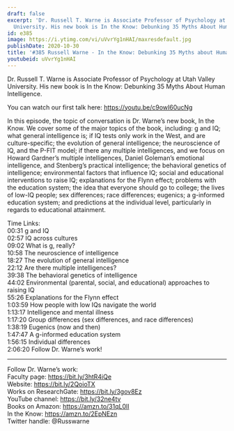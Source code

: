 ```yaml
---
draft: false
excerpt: 'Dr. Russell T. Warne is Associate Professor of Psychology at Utah Valley
  University. His new book is In the Know: Debunking 35 Myths About Human Intelligence.'
id: e385
image: https://i.ytimg.com/vi/uVvrYg1nHAI/maxresdefault.jpg
publishDate: 2020-10-30
title: '#385 Russell Warne - In the Know: Debunking 35 Myths about Human Intelligence'
youtubeid: uVvrYg1nHAI
---
```

Dr. Russell T. Warne is Associate Professor of Psychology at Utah Valley University. His new book is In the Know: Debunking 35 Myths About Human Intelligence.

You can watch our first talk here: https://youtu.be/c9owI60ucNg

In this episode, the topic of conversation is Dr. Warne’s new book, In the Know. We cover some of the major topics of the book, including: g and IQ; what general intelligence is; if IQ tests only work in the West, and are culture-specific; the evolution of general intelligence; the neuroscience of IQ, and the P-FIT model; if there any multiple intelligences, and we focus on Howard Gardner’s multiple intelligences, Daniel Goleman’s emotional intelligence, and Stenberg’s practical intelligence; the behavioral genetics of intelligence; environmental factors that influence IQ; social and educational interventions to raise IQ; explanations for the Flynn effect; problems with the education system; the idea that everyone should go to college; the lives of low-IQ people; sex differences; race differences; eugenics; a g-informed education system; and predictions at the individual level, particularly in regards to educational attainment.

Time Links:  
00:31  g and IQ  
02:57  IQ across cultures  
09:02  What is g, really?  
10:58  The neuroscience of intelligence  
18:27  The evolution of general intelligence  
22:12  Are there multiple intelligences?  
39:38  The behavioral genetics of intelligence  
44:02  Environmental (parental, social, and educational) approaches to raising IQ  
55:26  Explanations for the Flynn effect  
1:03:59  How people with low IQs navigate the world  
1:13:17  Intelligence and mental illness  
1:17:20  Group differences (sex differences, and race differences)  
1:38:19  Eugenics (now and then)  
1:47:47  A g-informed education system  
1:56:15  Individual differences  
2:06:20  Follow Dr. Warne’s work!

---

Follow Dr. Warne’s work:  
Faculty page: https://bit.ly/3htR4iQe  
Website: https://bit.ly/2QoioTX  
Works on ResearchGate: https://bit.ly/3gov8Ez  
YouTube channel: https://bit.ly/32ne4tv  
Books on Amazon: https://amzn.to/31qL0lI  
In the Know: https://amzn.to/2EpNEzn  
Twitter handle: @Russwarne
